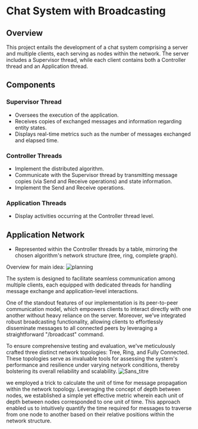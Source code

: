 # Chat System with Broadcasting

## Overview
This project entails the development of a chat system comprising a server and multiple clients, each serving as nodes within the network. The server includes a Supervisor thread, while each client contains both a Controller thread and an Application thread.

## Components
### Supervisor Thread
- Oversees the execution of the application.
- Receives copies of exchanged messages and information regarding entity states.
- Displays real-time metrics such as the number of messages exchanged and elapsed time.

### Controller Threads
- Implement the distributed algorithm.
- Communicate with the Supervisor thread by transmitting message copies (via Send and Receive operations) and state information.
- Implement the Send and Receive operations.

### Application Threads
- Display activities occurring at the Controller thread level.

## Application Network
- Represented within the Controller threads by a table, mirroring the chosen algorithm's network structure (tree, ring, complete graph).
  
Overview for main idea: 
![planning](https://github.com/Cizr/Distributed-Algorithms-Analysis/assets/100844208/bb6fe85a-7b4b-4625-b369-c4b497559e4e)

The system is designed to facilitate seamless communication among multiple clients, each equipped with dedicated threads for handling message exchange and application-level interactions.

One of the standout features of our implementation is its peer-to-peer communication model, which empowers clients to interact directly with one another without heavy reliance on the server. Moreover, we've integrated robust broadcasting functionality, allowing clients to effortlessly disseminate messages to all connected peers by leveraging a straightforward "/broadcast" command.

To ensure comprehensive testing and evaluation, we've meticulously crafted three distinct network topologies: Tree, Ring, and Fully Connected. These topologies serve as invaluable tools for assessing the system's performance and resilience under varying network conditions, thereby bolstering its overall reliability and scalability.
![Sans_titre](https://github.com/Cizr/Distributed-Algorithms-Analysis/assets/100844208/0017e5ec-efd3-42ce-a7fe-793a1ff1ec75)

we employed a  trick to calculate the unit of time for message propagation within the network topology. 
Leveraging the concept of depth between nodes, we established a simple yet effective metric wherein each unit of depth between nodes corresponded to one unit of time. This approach enabled us to intuitively quantify the time required for messages to traverse from one node to another based on their relative positions within the network structure. 
